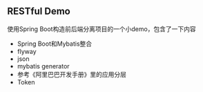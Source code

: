 ## RESTful Demo
使用Spring Boot构造前后端分离项目的一个小demo，包含了一下内容

- Spring Boot和Mybatis整合
- flyway
- json
- mybatis generator
- 参考《阿里巴巴开发手册》里的应用分层
- Token